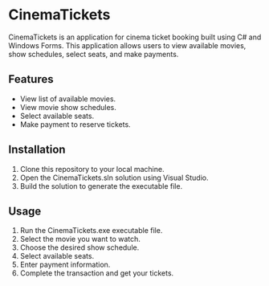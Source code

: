 # CinemaTickets

CinemaTickets is an application for cinema ticket booking built using C# and Windows Forms. This application allows users to view available movies, show schedules, select seats, and make payments.

## Features

- View list of available movies.
- View movie show schedules.
- Select available seats.
- Make payment to reserve tickets.

## Installation

1. Clone this repository to your local machine.
2. Open the CinemaTickets.sln solution using Visual Studio.
3. Build the solution to generate the executable file.

## Usage

1. Run the CinemaTickets.exe executable file.
2. Select the movie you want to watch.
3. Choose the desired show schedule.
4. Select available seats.
5. Enter payment information.
6. Complete the transaction and get your tickets.

